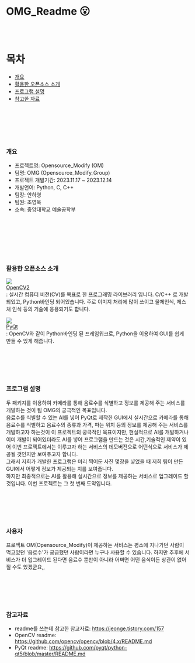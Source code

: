 # OMG_Readme :open_mouth:
<br/>
<br/>


# 목차
  - [개요](#개요)
  - [활용한 오픈소스 소개](#활용한-오픈소스-소개)
  - [프로그램 설명](#프로그램-설명)
  - [참고한 자료](#참고한-자료)
<br/>
<br/>
<br/>
<br/>

<br/>

### 개요
  - 프로젝트명: Opensource_Modify (OM)
  - 팀명: OMG (Opensource_Modify_Group)
  - 프로젝트 개발기간: 2023.11.17 ~ 2023.12.14
  - 개발언어: Python, C, C++
  - 팀장: 안하영
  - 팀원: 조영욱
  - 소속: 중앙대학교 예술공학부
<br/>
<br/>
<br/>
<br/>
<br/>
<br/>

### 활용한 오픈소스 소개
<img src="https://img.shields.io/badge/OpenCV-5C3EE8?style=flat&logo=OpenCV&logoColor=white"/> <br/>
[OpenCV2](https://github.com/opencv) <br/>
: 실시간 컴퓨터 비전(CV)를 목표로 한 프로그래밍 라이브러리 입니다. C/C++ 로 개발되었고, Python바인딩 되어있습니다. 주로 이미지 처리에 많이 쓰이고 물체인식, 제스처 인식 등의 기술에 응용되기도 합니다. 


<img src="https://img.shields.io/badge/PyQt-3776AB?style=flat&logo=PyQt&logoColor=white"/> <br/>
[PyQt](https://github.com/pyqt) <br/>
: OpenCV와 같이 Python바인딩 된 프레임워크로, Python을 이용하여 GUI를 쉽게 만들 수 있게 해줍니다. 
<br/>
<br/>
<br/>
<br/>
<br/>
<br/>

### 프로그램 설명
두 패키지를 이용하여 카메라를 통해 음료수를 식별하고 정보를 제공해 주는 서비스를 개발하는 것이 팀 OMG의 궁극적인 목표입니다.<br/>
음료수를 식별할 수 있는 AI를 넣어 PyQt로 제작한 GUI에서 실시간으로 카메라를 통해 음료수를 식별하고 음료수의 종류과 가격, 파는 위치 등의 정보를 제공해 주는 서비스를 개발하고자 하는것이 이 프로젝트의 궁극적인 목표이지만, 현실적으로 AI를 개발하거나 이미 개발이 되어있더라도 AI를 넣어 프로그램을 만드는 것은 시간,기술적인 제약이 있어 이번 프로젝트에서는 이루고자 하는 서비스의 데모버전으로 어떤식으로 서비스가 제공될 것인지만 보여주고자 합니다. <br/> 그래서 저희가 개발한 프로그램은 미리 찍어둔 사진 몇장을 넣었을 때 저희 팀이 만든 GUI에서 어떻게 정보가 제공되는 지를 보여줍니다. <br/> 하지만 최종적으로는 AI를 활용해 실시간으로 정보를 제공하는 서비스로 업그레이드 할 것입니다. 이번 프로젝트는 그 첫 번째 도약입니다. 
<br/>
<br/>
<br/>
<br/>
<br/>
<br/>

### 사용자
프로젝트 OM(Opensource_Modify)이 제공하는 서비스는 평소에 지나가던 사람이 먹고있던 '음료수'가 궁금했던 사람이라면 누구나 사용할 수 있습니다. 하지만 추후에 서비스가 더 업그레이드 된다면 음료수 뿐만이 아니라 어쩌면 어떤 음식이든 상관이 없어질 수도 있겠군요,,
<br/>
<br/>
<br/>
<br/>
<br/>
<br/>

### 참고자료
 - readme를 쓰는데 참고한 참고자료:
   <https://jeonge.tistory.com/157> <br/>
 - OpenCV readme:
   <https://github.com/opencv/opencv/blob/4.x/README.md> <br/>
 - PyQt readme:
   <https://github.com/pyqt/python-qt5/blob/master/README.md><br/>
<br/>
<br/>
<br/>
<br/>
<br/>
